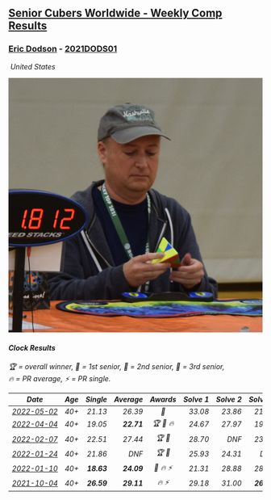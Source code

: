 <style>table {white-space: nowrap;}</style>
<link rel="stylesheet" type="text/css" href="/scw-comp/css/flags.css" />

## [Senior Cubers Worldwide - Weekly Comp Results](/scw-comp/results/)
### [Eric Dodson](README.md) - [2021DODS01](https://www.worldcubeassociation.org/persons/2021DODS01?event=clock)

<i class="flag flag-US" />&nbsp;United States

![Eric Dodson](1639144815.png)

#### Clock Results

<span style="white-space: nowrap;">🏆 = overall winner</span>, <span style="white-space: nowrap;">🥇 = 1st senior</span>, <span style="white-space: nowrap;">🥈 = 2nd senior</span>, <span style="white-space: nowrap;">🥉 = 3rd senior</span>, <span style="white-space: nowrap;">🔥 = PR average</span>, <span style="white-space: nowrap;">⚡ = PR single</span>.

| Date | Age | Single | Average | Awards | Solve 1 | Solve 2 | Solve 3 | Solve 4 | Solve 5 | Video |
| :--: | :--: | --: | --: | :--: | --: | --: | --: | --: | --: | :-- |
| [2022-05-02](../../results/2022-05-02/clock.md) | 40+ | 21.13 | 26.39 | 🥈 | 33.08 | 23.86 | 21.13 | 25.76 | 29.55 | [Desktop](https://www.facebook.com/events/3199116787026413/permalink/3209768885961203) / [Mobile](https://m.facebook.com/events/3199116787026413?view=permalink&id=3209768885961203) |
| [2022-04-04](../../results/2022-04-04/clock.md) | 40+ | 19.05 | **22.71** | 🏆 🥇 🔥 | 24.67 | 27.97 | 19.05 | 20.90 | 22.57 | [Desktop](https://www.facebook.com/events/1171138513621623/permalink/1179704002765074) / [Mobile](https://m.facebook.com/events/1171138513621623?view=permalink&id=1179704002765074) |
| [2022-02-07](../../results/2022-02-07/clock.md) | 40+ | 22.51 | 27.44 | 🏆 🥇 | 28.70 | DNF | 23.64 | 22.51 | 29.99 | [Desktop](https://www.facebook.com/events/245500131085725/permalink/254512366851168) / [Mobile](https://m.facebook.com/events/245500131085725?view=permalink&id=254512366851168) |
| [2022-01-24](../../results/2022-01-24/clock.md) | 40+ | 21.86 | DNF | 🏆 🥇 | 25.93 | 24.31 | DNF | 21.86 | DNF | [Desktop](https://www.facebook.com/events/317247483509647/permalink/324943996073329) / [Mobile](https://m.facebook.com/events/317247483509647?view=permalink&id=324943996073329) |
| [2022-01-10](../../results/2022-01-10/clock.md) | 40+ | **18.63** | **24.09** | 🥈 🔥 ⚡ | 21.31 | 28.88 | 28.10 | 22.87 | **18.63** | [Desktop](https://www.facebook.com/events/1071902263370982/permalink/1080498415844700) / [Mobile](https://m.facebook.com/events/1071902263370982?view=permalink&id=1080498415844700) |
| [2021-10-04](../../results/2021-10-04/clock.md) | 40+ | **26.59** | **29.11** | 🔥 ⚡ | 29.18 | 31.00 | **26.59** | 34.71 | 27.16 | [Desktop](https://www.facebook.com/events/1205858816603137/permalink/1215362402319445) / [Mobile](https://m.facebook.com/events/1205858816603137?view=permalink&id=1215362402319445) |


<!-- Global site tag (gtag.js) - Google Analytics -->
<script async src="https://www.googletagmanager.com/gtag/js?id=UA-86348435-3"></script>
<script>window.dataLayer = window.dataLayer || []; function gtag() {dataLayer.push(arguments);} gtag('js', new Date()); gtag('config', 'UA-86348435-3');</script>
